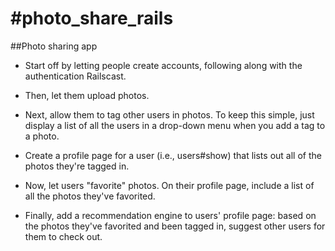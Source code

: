 #photo_share_rails
===================

##Photo sharing app
* Start off by letting people create accounts, following along with the authentication Railscast.

* Then, let them upload photos.

* Next, allow them to tag other users in photos. To keep this simple, just display a list of all the users in a drop-down menu when you add a tag to a photo.

* Create a profile page for a user (i.e., users#show) that lists out all of the photos they're tagged in.

* Now, let users "favorite" photos. On their profile page, include a list of all the photos they've favorited.

* Finally, add a recommendation engine to users' profile page: based on the photos they've favorited and been tagged in, suggest other users for them to check out.
